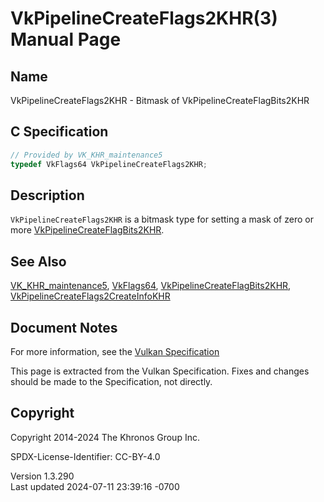 # VkPipelineCreateFlags2KHR(3) Manual Page

## Name

VkPipelineCreateFlags2KHR - Bitmask of VkPipelineCreateFlagBits2KHR



## <a href="#_c_specification" class="anchor"></a>C Specification

``` c
// Provided by VK_KHR_maintenance5
typedef VkFlags64 VkPipelineCreateFlags2KHR;
```

## <a href="#_description" class="anchor"></a>Description

`VkPipelineCreateFlags2KHR` is a bitmask type for setting a mask of zero
or more
[VkPipelineCreateFlagBits2KHR](https://registry.khronos.org/vulkan/specs/1.3-extensions/man/html/VkPipelineCreateFlagBits2KHR.html).

## <a href="#_see_also" class="anchor"></a>See Also

[VK_KHR_maintenance5](https://registry.khronos.org/vulkan/specs/1.3-extensions/man/html/VK_KHR_maintenance5.html),
[VkFlags64](https://registry.khronos.org/vulkan/specs/1.3-extensions/man/html/VkFlags64.html),
[VkPipelineCreateFlagBits2KHR](https://registry.khronos.org/vulkan/specs/1.3-extensions/man/html/VkPipelineCreateFlagBits2KHR.html),
[VkPipelineCreateFlags2CreateInfoKHR](https://registry.khronos.org/vulkan/specs/1.3-extensions/man/html/VkPipelineCreateFlags2CreateInfoKHR.html)

## <a href="#_document_notes" class="anchor"></a>Document Notes

For more information, see the <a
href="https://registry.khronos.org/vulkan/specs/1.3-extensions/html/vkspec.html#VkPipelineCreateFlags2KHR"
target="_blank" rel="noopener">Vulkan Specification</a>

This page is extracted from the Vulkan Specification. Fixes and changes
should be made to the Specification, not directly.

## <a href="#_copyright" class="anchor"></a>Copyright

Copyright 2014-2024 The Khronos Group Inc.

SPDX-License-Identifier: CC-BY-4.0

Version 1.3.290  
Last updated 2024-07-11 23:39:16 -0700
